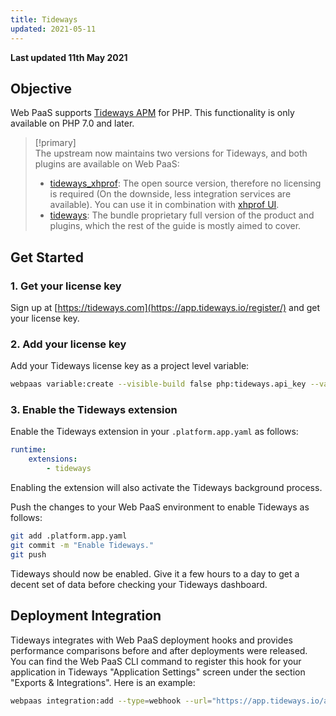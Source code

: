```yaml
---
title: Tideways
updated: 2021-05-11
---
```


**Last updated 11th May 2021**


## Objective  

Web PaaS supports [Tideways APM](https://tideways.com/) for PHP.  This functionality is only available on PHP 7.0 and later.

> [!primary]  
> The upstream now maintains two versions for Tideways, and both plugins are available on Web PaaS:
> * [tideways_xhprof](https://github.com/tideways/php-xhprof-extension): The open source version, therefore no licensing is required (On the downside, less integration services are available). You can use it in combination with [xhprof UI](https://github.com/phacility/xhprof).
> * [tideways](https://tideways.com): The bundle proprietary full version of the product and plugins, which the rest of the guide is mostly aimed to cover.
> 

## Get Started

### 1. Get your license key

Sign up at [https://tideways.com](https://app.tideways.io/register/) and get your license key.

### 2. Add your license key

Add your Tideways license key as a project level variable:

```bash
webpaas variable:create --visible-build false php:tideways.api_key --value '<your-license-key>'
```

### 3. Enable the Tideways extension

Enable the Tideways extension in your `.platform.app.yaml` as follows:

```yaml
runtime:
    extensions:
        - tideways
```

Enabling the extension will also activate the Tideways background process.

Push the changes to your Web PaaS environment to enable Tideways as follows:

```bash
git add .platform.app.yaml
git commit -m "Enable Tideways."
git push
```

Tideways should now be enabled.  Give it a few hours to a day to get a decent set of data before checking your Tideways dashboard.

## Deployment Integration

Tideways integrates with Web PaaS deployment hooks and provides performance comparisons
before and after deployments were released. You can find the Web PaaS CLI command to register
this hook for your application in Tideways "Application Settings" screen under the section
"Exports & Integrations". Here is an example:

```bash
webpaas integration:add --type=webhook --url="https://app.tideways.io/api/events/external/1234/abcdefghijklmnopqrstuvwxyz1234567890"
```
